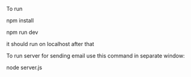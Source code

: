 To run


npm install

npm run dev



it should run on localhost after that


To run server for sending email use this command in separate window:

node server.js

